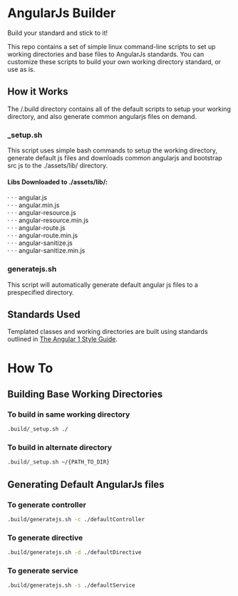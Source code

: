 # AngularJs Builder

Build your standard and stick to it!

This repo contains a set of simple linux command-line scripts to set up working directories 
and base files to AngularJs standards. You can customize these scripts to build your own working
directory standard, or use as is.

## How it Works

The /.build directory contains all of the default scripts to setup your working directory, and 
also generate common angularjs files on demand. 

### _setup.sh

This script uses simple bash commands to setup the working directory, generate default js files
and downloads common angularjs and bootstrap src js to the ./assets/lib/ directory.

#### Libs Downloaded to ./assets/lib/:

⋅ ⋅ ⋅ angular.js                                     
⋅ ⋅ ⋅ angular.min.js                                  
⋅ ⋅ ⋅ angular-resource.js    
⋅ ⋅ ⋅ angular-resource.min.js     
⋅ ⋅ ⋅ angular-route.js              
⋅ ⋅ ⋅ angular-route.min.js             
⋅ ⋅ ⋅ angular-sanitize.js             
⋅ ⋅ ⋅ angular-sanitize.min.js               

### generatejs.sh

This script will automatically generate default angular js files to a prespecified directory. 

## Standards Used

Templated classes and working directories are built using standards 
outlined in [The Angular 1 Style Guide](https://github.com/johnpapa/angular-styleguide/tree/master/a1/README.md). 

# How To

## Building Base Working Directories
 
### To build in same working directory
 
 ``` sh
 .build/_setup.sh ./
```
### To build in alternate directory

 ``` sh
 .build/_setup.sh ~/{PATH_TO_DIR}
```

## Generating Default AngularJs files

### To generate controller

 ``` sh
 .build/generatejs.sh -c ./defaultController
```

### To generate directive

 ``` sh
 .build/generatejs.sh -d ./defaultDirective
```

### To generate service

 ``` sh
 .build/generatejs.sh -s ./defaultService
```

